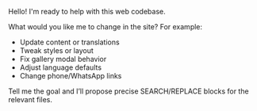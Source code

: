 Hello! I'm ready to help with this web codebase.

What would you like me to change in the site? For example:
- Update content or translations
- Tweak styles or layout
- Fix gallery modal behavior
- Adjust language defaults
- Change phone/WhatsApp links

Tell me the goal and I’ll propose precise SEARCH/REPLACE blocks for the relevant files.
